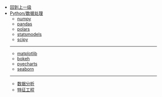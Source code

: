 - [回到上一级](Python/)
- [Python/数据处理](Python/数据处理/)
  - [numpy](Python/数据处理/numpy)
  - [pandas](Python/数据处理/pandas)
  - [polars](Python/数据处理/polars)
  - [statsmodels](Python/数据处理/statsmodels)
  - [scipy](Python/数据处理/scipy)
  - --------
  - [matplotlib](Python/数据处理/matplotlib)
  - [bokeh](Python/数据处理/bokeh)
  - [pyecharts](Python/数据处理/pyecharts)
  - [seaborn](Python/数据处理/seaborn)
  - ---------
  - [数据分析](Python/数据处理/数据分析)
  - [特征工程](Python/数据处理/特征工程)